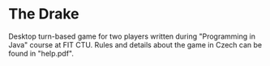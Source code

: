 # The Drake
Desktop turn-based game for two players written during "Programming in Java" course at FIT CTU. Rules and details about the game in Czech can be found in "help.pdf".
